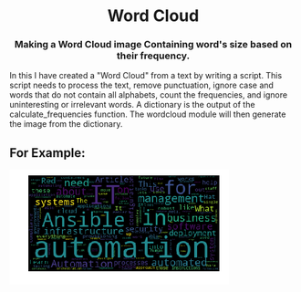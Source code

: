 <h1 align="center">Word Cloud</h1>
<h3 align="center">Making a Word Cloud image Containing word's size based on their frequency.</h3>


In this I have created a "Word Cloud" from a text by writing a script. This script needs to process the text, remove punctuation, ignore case and words that do not contain all alphabets, count the frequencies, and ignore uninteresting or irrelevant words. A dictionary is the output of the calculate_frequencies function. The wordcloud module will then generate the image from the dictionary.


## For Example:
![Image](https://github.com/simran2104/Python-Projects/blob/main/Word-Cloud/download.png)


